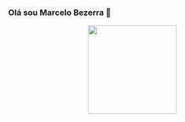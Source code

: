 ### Olá sou Marcelo Bezerra 👋

<div align="center">
  <a href="https://github.com/Meticore">
  <img height="180em" src="https://github-readme-stats.vercel.app/api?username=Meticore&show_icons=true&theme=dark&include_all_commits=true&count_private=true"/>
  
</div>
